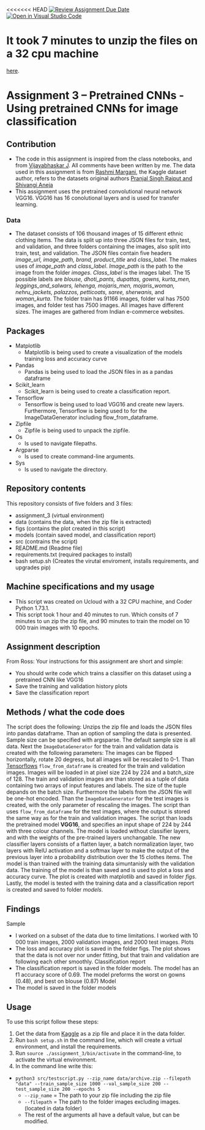 <<<<<<< HEAD
[![Review Assignment Due Date](https://classroom.github.com/assets/deadline-readme-button-24ddc0f5d75046c5622901739e7c5dd533143b0c8e959d652212380cedb1ea36.svg)](https://classroom.github.com/a/Aj7Sf-j_)
[![Open in Visual Studio Code](https://classroom.github.com/assets/open-in-vscode-718a45dd9cf7e7f842a935f5ebbe5719a5e09af4491e668f4dbf3b35d5cca122.svg)](https://classroom.github.com/online_ide?assignment_repo_id=10866021&assignment_repo_type=AssignmentRepo)

 # It took 7 minutes to unzip the files on a 32 cpu machine
[here](https://stackoverflow.com/questions/42443936/keras-split-train-test-set-when-using-imagedatagenerator).

# Assignment 3 – Pretrained CNNs - Using pretrained CNNs for image classification
## Contribution
- The code in this assignment is inspired from the class notebooks, and from [Vijayabhaskar J](https://vijayabhaskar96.medium.com/tutorial-on-keras-flow-from-dataframe-1fd4493d237c). All comments have been written by me. The data used in this assignment is from [Rashmi Margani](https://www.kaggle.com/datasets/validmodel/indo-fashion-dataset), the Kaggle dataset author, refers to the datasets original authors [Pranjal Singh Rajput and Shivangi Aneja](https://arxiv.org/abs/2104.02830)
- This assignment uses the pretrained convolutional neural network VGG16. VGG16 has 16 conolutional layers and is used for transfer learning.

### Data 
- The dataset consists of 106 thousand images of 15 different  ethnic clothing items. The data is split up into three JSON files for train, test, and validation, and three folders containing the images, also split into train, test, and validation. The JSON files contain five headers *image_url, image_path, brand, product_title* and *class_label*. The makes uses of *image_path* and *class_label*. *Image_path* is the path to the image from the folder *images*. *Class_label* is the images label. The 15 possible labels are *blouse, dhoti_pants, dupattas, gowns, kurta_men, leggings_and_salwars, lehenga, mojaris_men, mojaris_woman, nehru_jackets, palazzos, petticoats, saree, sherwanis,* and *woman_kurta.* The folder train has 91166 images, folder val has 7500 images, and folder test has 7500 images. All images have different sizes. The images are gathered from Indian e-commerce websites. 

## Packages
- Matplotlib
  - Matplotlib is being used to create a visualization of the models training loss and accuracy curve
- Pandas
  - Pandas is being used to load the JSON files in as a pandas dataframe
- Scikit_learn
  - Scikit_learn is being used to create a classification report.
- Tensorflow
  - Tensorflow is being used to load VGG16 and create new layers. Furthermore, Tensorflow is being used to for the ImageDataGenerator including flow_from_dataframe. 
- Zipfile
  - Zipfile is being used to unpack the zipfile.
- Os
  - Is used to navigate filepaths.
- Argparse
  - Is used to create command-line arguments.
- Sys
  - Is used to navigate the directory.

## Repository contents
This repository consists of five folders and 3 files:
- assignment_3 (virtual environment)
- data (contains the data, when the zip file is extracted)
- figs (contains the plot created in this script)
- models (contain saved model, and classification report)
- src (contrains the script)
- README.md (Readme file)
- requirements.txt (required packages to install)
- bash setup.sh (Creates the virutal enviroment, installs requirements, and upgrades pip)

## Machine specifications and my usage 
- This script was created on Ucloud with a 32 CPU machine, and Coder Python 1.73.1. 
- This script took 1 hour and 40 minutes to run. Which consits of 7 minutes to un zip the zip file, and 90 minutes to train the model on 10 000 train images with 10 epochs.

## Assignment description
From Ross: Your instructions for this assignment are short and simple:
- You should write code which trains a classifier on this dataset using a pretrained CNN like VGG16
- Save the training and validation history plots
- Save the classification report

## Methods / what the code does
The script does the following: Unzips the zip file and loads the JSON files into pandas dataframe. Than an option of sampling the data is presented. Sample size can be specified with argsparse. The default sample size is all data. Next the ```ImageDataGenerator``` for the train and validation data is created with the following parameters: The images can be flipped horizontally, rotate 20 degress, but all images will be rescaled to 0-1. Than [Tensorflows](https://www.tensorflow.org/api_docs/python/tf/keras/preprocessing/image/ImageDataGenerator#flow_from_dataframe) ```flow_from_dataframe``` is created for the train and validation images. Images will be loaded in at pixel size 224 by 224 and a batch_size of 128. The train and validation images are than stored as a tuple of data containing two arrays of input features and labels. The size of the tuple depands on the batch size. Furthermore the labels from the JSON file will be one-hot encoded. Than the ```ImageDataGenerator``` for the test images is created, with the only parameter of rescaling the images. The script than uses ```flow_from_dataframe``` for the test images, where the output is stored the same way as for the train and validation images. The script than loads the pretrained model __VGG16__, and specifies an input shape of 224 by 244 with three colour channels. The model is loaded without classifier layers, and with the weights of the pre-trained layers unchangable. The new classifier layers consists of a flatten layer, a batch normalization layer, two layers with RelU activation and a softmax layer to make the output of the previous layer into a probability distribution over the 15 clothes items. The model is than trained with the training data simuntanisly with the validation data. The training of the model is than saved and is used to plot a loss and accuracy curve. The plot is created with matplotlib and saved in folder *figs*. Lastly, the model is tested with the training data and a classification report is created and saved to folder *models*.


## Findings
Sample
-	I worked on a subset of the data due to time limitations. I worked with 10 000 train images, 2000 validation images, and 2000 test images.
Plots 
-	The loss and accuracy plot is saved in the folder figs. The plot shows that the data is not over nor under fitting, but that train and validation are following each other smoothly. 
Classification report 
-	The classification report is saved in the folder models. The model has an f1 accuracy score of 0.69. The model preforms the worst on gowns (0.48), and best on blouse (0.87)
Model
-	The model is saved in the folder models

## Usage

To use this script follow these steps:
1.	Get the data from [Kaggle](https://www.kaggle.com/datasets/validmodel/indo-fashion-dataset) as a zip file and place it in the data folder. 
2.	Run ```bash setup.sh``` in the command line, which will create a virtual environment, and install the requirements.
3.	Run ```source ./assignment_3/bin/activate``` in the command-line, to activate the virtual environment.
4.	In the command line write this:
  - ```python3 src/testscript.py --zip_name data/archive.zip --filepath "data" --train_sample_size 1000 --val_sample_size 200 --test_sample_size 200 --epochs 5```
    -	```--zip_name``` = The path to your zip file including the zip file
    -	```--filepath``` = The path to the folder images excluding images. (located in data folder)
    -	The rest of the arguments all have a default value, but can be modified.
